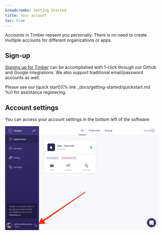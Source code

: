 ```yaml
---
breadcrumbs: Getting Started
title: Your account
toc: true
---
```


Accounts in Timber repsent you personally. There is no need to create multiple accounts
for different organizations or apps.


## Sign-up

[Signing up for Timber](https://app.timber.io) can be accomplished with 1-click through our
Github and Google integrations. We also support traditional email/password accounts as well.

Please see our [quick start]({% link _docs/getting-started/quickstart.md %}) for assistance
registering.


## Account settings

You can access your account settings in the bottom left of the software:


![Sign-up](/assets/img/docs/account-settings.png)
